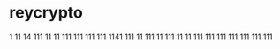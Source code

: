 # reycrypto
1
11
14
111
11
11
111
111
111
111
1141
111
11
111
11
111
11
11
111
111
111
111
111
111
111
